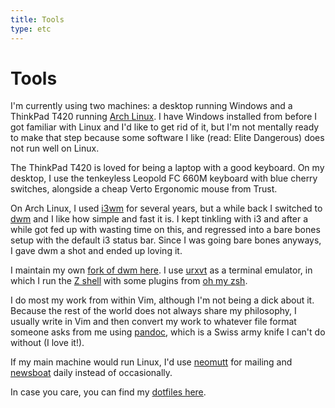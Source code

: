 ```yaml
---
title: Tools
type: etc
---
```


# Tools

I'm currently using two machines: a desktop running Windows and a ThinkPad T420 running [Arch Linux](https://archlinux.org/).
I have Windows installed from before I got familiar with Linux and I'd like to get rid of it, but I'm not mentally ready to make that step because some software I like (read: Elite Dangerous) does not run well on Linux.

The ThinkPad T420 is loved for being a laptop with a good keyboard. 
On my desktop, I use the tenkeyless Leopold FC 660M keyboard with blue cherry switches, alongside a cheap Verto Ergonomic mouse from Trust.

On Arch Linux, I used [i3wm](https://i3wm.org/) for several years, but a while back I switched to [dwm](https://dwm.suckless.org/) and I like how simple and fast it is.
I kept tinkling with i3 and after a while got fed up with wasting time on this, and regressed into a bare bones setup with the default i3 status bar.
Since I was going bare bones anyways, I gave dwm a shot and ended up loving it.

I maintain my own [fork of dwm here](https://github.com/EdwinWenink/dwm/).
I use [urxvt](http://software.schmorp.de/pkg/rxvt-unicode.html) as a terminal emulator, in which I run the [Z shell](https://en.wikipedia.org/wiki/Z_shell) with some plugins from [oh my zsh](https://ohmyz.sh/).

I do most my work from within Vim, although I'm not being a dick about it.
Because the rest of the world does not always share my philosophy, I usually write in Vim and then convert my work to whatever file format someone asks from me using [pandoc](https://pandoc.org/), which is a Swiss army knife I can't do without (I love it!).

If my main machine would run Linux, I'd use [neomutt](https://neomutt.org/) for mailing and [newsboat](https://newsboat.org/) daily instead of occasionally.

In case you care, you can find my [dotfiles here](https://github.com/EdwinWenink/.dotfiles).
